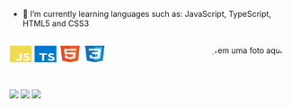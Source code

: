 

- 🌱 I’m currently learning languages ​​such as: JavaScript, TypeScript, HTML5 and CSS3


<div style="display: inline_block"><br>
  <img align="center" alt="ea-Js" height="30" width="40" src="https://raw.githubusercontent.com/devicons/devicon/master/icons/javascript/javascript-plain.svg">
  <img align="center" alt="ea-Ts" height="30" width="40" src="https://raw.githubusercontent.com/devicons/devicon/master/icons/typescript/typescript-plain.svg">
  
  <img align="center" alt="ea-HTML" height="30" width="40" src="https://raw.githubusercontent.com/devicons/devicon/master/icons/html5/html5-original.svg">
  <img align="center" alt="ea-CSS" height="30" width="40" src="https://raw.githubusercontent.com/devicons/devicon/master/icons/css3/css3-original.svg">
 
  <img align="right" alt="Tem uma foto aqui =)" height="150" style="border-radius:50px;" src="">
</div>


<br>
<br>

<div> 
  
  <a href="https://instagram.com/e.araujo07" target="_blank"><img src="https://img.shields.io/badge/-Instagram-%23E4405F?style=for-the-badge&logo=instagram&logoColor=white" target="_blank"></a>
 <a href="https://discord.gg/Du7.zip" target="_blank"><img src="https://img.shields.io/badge/Discord-7289DA?style=for-the-badge&logo=discord&logoColor=white" target="_blank"></a> 
  <a href = "mailto:ea144027@gmail.com"><img src="https://img.shields.io/badge/-Gmail-%23333?style=for-the-badge&logo=gmail&logoColor=white" target="_blank"></a>
 


   

